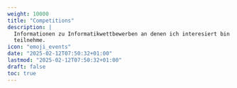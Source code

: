 ```yaml
---
weight: 10000
title: "Competitions"
description: |
  Informationen zu Informatikwettbewerben an denen ich interesiert bin oder
  teilnehme.
icon: "emoji_events"
date: "2025-02-12T07:50:32+01:00"
lastmod: "2025-02-12T07:50:32+01:00"
draft: false
toc: true
---
```

